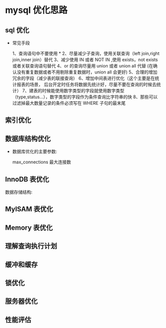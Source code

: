 # mysql 优化思路

## sql 优化

- 常见手段

  1、查询语句中不要使用 \*
  2、尽量减少子查询，使用关联查询（left join,right join,inner join）替代
  3、减少使用 IN 或者 NOT IN ,使用 exists，not exists 或者关联查询语句替代
  4、or 的查询尽量用 union 或者 union all 代替
  (在确认没有重复数据或者不用剔除重复数据时，union all 会更好)
  5、合理的增加冗余的字段（减少表的联接查询）
  6、增加中间表进行优化（这个主要是在统计报表的场景，
  后台开定时任务将数据先统计好，尽量不要在查询的时候去统计）
  7、建表的时候能使用数字类型的字段就使用数字类型（type,status...），数字类型的字段作为条件查询比字符串的快
  8、那些可以过滤掉最大数量记录的条件必须写在 WHERE 子句的最末尾

## 索引优化

## 数据库结构优化

- 数据库优化的主要参数:

  max_connections 最大连接数

## InnoDB 表优化

数据存储结构:

## MyISAM 表优化

## Memory 表优化

## 理解查询执行计划

## 缓冲和缓存

## 锁优化

## 服务器优化

## 性能评估
